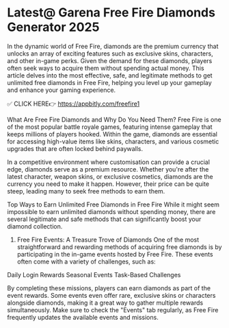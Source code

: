 # Latest@ Garena Free Fire Diamonds Generator 2025


In the dynamic world of Free Fire, diamonds are the premium currency that unlocks an array of exciting features such as exclusive skins, characters, and other in-game perks. Given the demand for these diamonds, players often seek ways to acquire them without spending actual money. This article delves into the most effective, safe, and legitimate methods to get unlimited free diamonds in Free Fire, helping you level up your gameplay and enhance your gaming experience.


✅ CLICK HERE👉 https://appbitly.com/freefire1



What Are Free Fire Diamonds and Why Do You Need Them?
Free Fire is one of the most popular battle royale games, featuring intense gameplay that keeps millions of players hooked. Within the game, diamonds are essential for accessing high-value items like skins, characters, and various cosmetic upgrades that are often locked behind paywalls.

In a competitive environment where customisation can provide a crucial edge, diamonds serve as a premium resource. Whether you're after the latest character, weapon skins, or exclusive cosmetics, diamonds are the currency you need to make it happen. However, their price can be quite steep, leading many to seek free methods to earn them.

Top Ways to Earn Unlimited Free Diamonds in Free Fire
While it might seem impossible to earn unlimited diamonds without spending money, there are several legitimate and safe methods that can significantly boost your diamond collection.

1. Free Fire Events: A Treasure Trove of Diamonds
One of the most straightforward and rewarding methods of acquiring free diamonds is by participating in the in-game events hosted by Free Fire. These events often come with a variety of challenges, such as:

Daily Login Rewards
Seasonal Events
Task-Based Challenges

By completing these missions, players can earn diamonds as part of the event rewards. Some events even offer rare, exclusive skins or characters alongside diamonds, making it a great way to gather multiple rewards simultaneously. Make sure to check the "Events" tab regularly, as Free Fire frequently updates the available events and missions.